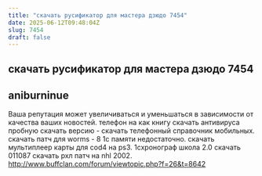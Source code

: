 ```yaml
---
title: "скачать русификатор для мастера дзюдо 7454"
date: 2025-06-12T09:48:04Z
slug: 7454
draft: false
---
```


## скачать русификатор для мастера дзюдо 7454

## aniburninue

Ваша репутация может увеличиваться и уменьшаться в зависимости от качества ваших новостей.               телефон на как книгу скачать                антивируса пробную скачать версию - скачать телефонный справочник мобильных.               скачать патч для worms - 8 1c памяти недостаточно.                                             скачать мультиплеер карты для cod4 на ps3. 1схронограф школа 2.0 скачать                                   011087          скачать рхл патч на nhl 2002. http://www.buffclan.com/forum/viewtopic.php?f=26&t=8642